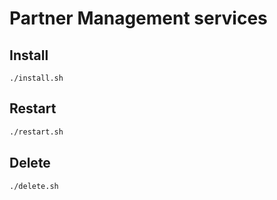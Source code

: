 # Partner Management services

## Install
```
./install.sh
```

## Restart
```sh
./restart.sh
```

## Delete
```sh
./delete.sh
```
